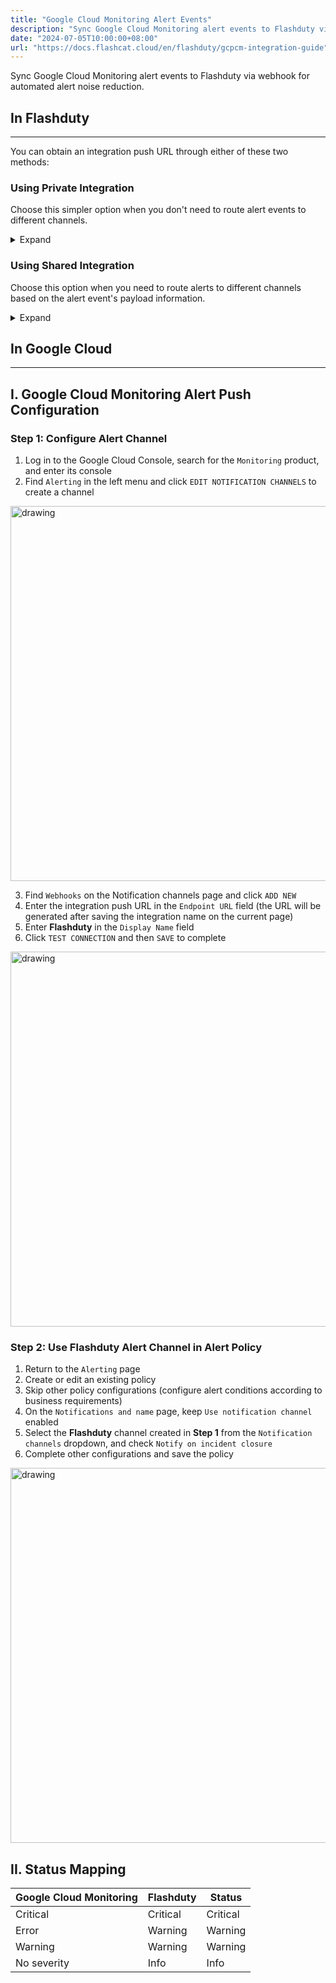 ```yaml
---
title: "Google Cloud Monitoring Alert Events"
description: "Sync Google Cloud Monitoring alert events to Flashduty via webhook for automated alert noise reduction"
date: "2024-07-05T10:00:00+08:00"
url: "https://docs.flashcat.cloud/en/flashduty/gcpcm-integration-guide"
---
```


Sync Google Cloud Monitoring alert events to Flashduty via webhook for automated alert noise reduction.

<div class="hide">

## In Flashduty
---
You can obtain an integration push URL through either of these two methods:

### Using Private Integration

Choose this simpler option when you don't need to route alert events to different channels.

<details>
  <summary>Expand</summary>
  
  1. Go to the Flashduty console, select **Channel**, and enter a channel's details page
  2. Select the **Integrations** tab, click **Add Integration** to enter the integration page
  3. Choose **Google Cloud Monitoring** integration and click **Save** to generate a card
  4. Click the generated card to view the **push URL**, copy it for later use, and you're done
  
</details>

### Using Shared Integration

Choose this option when you need to route alerts to different channels based on the alert event's payload information.

<details>
  <summary>Expand</summary>
  
  1. Go to the Flashduty console, select **Integration Center => Alert Events** to enter the integration selection page
  2. Select **Google Cloud Monitoring** integration:
        - **Integration Name**: Define a name for this integration
  3. Configure the default route and select the corresponding channel (after the integration is created, you can go to `Route` to configure more routing rules)
  4. Click **Save** and copy the newly generated **push URL** for later use
  5. Done
    
</details>
</div>

## In Google Cloud
---

<div class="md-block">

## I. Google Cloud Monitoring Alert Push Configuration

### Step 1: Configure Alert Channel
1. Log in to the Google Cloud Console, search for the `Monitoring` product, and enter its console
2. Find `Alerting` in the left menu and click `EDIT NOTIFICATION CHANNELS` to create a channel

<img alt="drawing" width="600" src="https://download.flashcat.cloud/flashduty/doc/google-cm-1.png" />

3. Find `Webhooks` on the Notification channels page and click `ADD NEW`
4. Enter the integration push URL in the `Endpoint URL` field (the URL will be generated after saving the integration name on the current page)
5. Enter **Flashduty** in the `Display Name` field
6. Click `TEST CONNECTION` and then `SAVE` to complete

<img alt="drawing" width="600" src="https://download.flashcat.cloud/flashduty/doc/google-cm-2.png" />

### Step 2: Use Flashduty Alert Channel in Alert Policy

1. Return to the `Alerting` page
2. Create or edit an existing policy
3. Skip other policy configurations (configure alert conditions according to business requirements)
4. On the `Notifications and name` page, keep `Use notification channel` enabled
5. Select the **Flashduty** channel created in **Step 1** from the `Notification channels` dropdown, and check `Notify on incident closure`
6. Complete other configurations and save the policy

<img alt="drawing" width="600" src="https://download.flashcat.cloud/flashduty/doc/google-cm-3.png" />

</div>

## II. Status Mapping

<div class="md-block">
  
|Google Cloud Monitoring|Flashduty|Status|
|---|---|---|
|Critical|Critical|Critical|
|Error|Warning|Warning|
|Warning|Warning|Warning|
|No severity|Info|Info|

</div>
